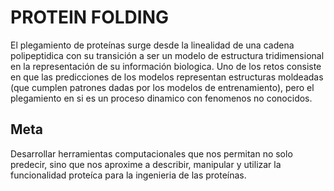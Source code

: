 # PROTEIN FOLDING
El plegamiento de proteínas surge desde la linealidad de una cadena polipeptidica con su transición a ser un modelo de estructura tridimensional en la representación de su información biologica. Uno de los retos consiste en que las predicciones de los modelos representan estructuras moldeadas (que cumplen patrones dadas por los modelos de entrenamiento), pero el plegamiento en si es un proceso dinamico con fenomenos no conocidos.
## Meta
Desarrollar herramientas computacionales que nos permitan no solo predecir, sino que nos aproxime a describir, manipular y utilizar la funcionalidad proteíca para la ingenieria de las proteínas.
